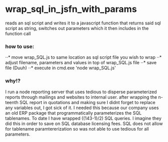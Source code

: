 # wrap_sql_in_jsfn_with_params
reads an sql script and writes it to a javascript function that returns said sql script as string, switches out parameters which it then includes in the function call

### how to use:
⋅⋅* move wrap_SQL.js to same location as sql script file you wish to wrap
⋅⋅* adjust filename, parameters and values in top of wrap_SQL.js file 
⋅⋅* save file (Duuh)
⋅⋅* execute in cmd.exe 'node wrap_SQL.js'

### why!?
I run a node reporting server that uses tedious to disperse parameterized reports through mailings and websites to internal user.
after wrapping the n-teenth SQL report in quotations and making sure I didnt forget to replace any variables out, I got sick of it. 
I needed this because our company uses an old ERP package that programmatically parameterizes the SQL tablenames. To date I have wrapped ((143-1)/2) SQL queries. I imagine they did this in order to save on SQL database licensing fees. SQL does not allow for tablename paramtererization so was not able to use tedious for all parameters.
